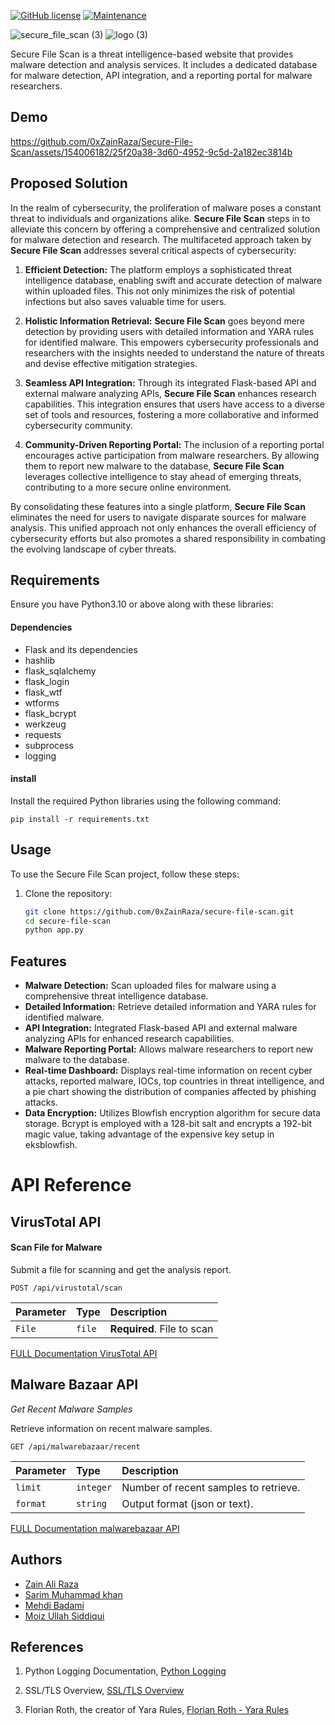 [![GitHub license](https://img.shields.io/github/license/creecros/simple_logo_gen.svg)](https://github.com/0xZainRaza/Secure-File-Scan/blob/main/LICENSE)
[![Maintenance](https://img.shields.io/badge/Maintained%3F-yes-green.svg)](https://github.com/0xZainRaza/Secure-File-Scan/graphs/contributors)



![secure_file_scan (3)](https://github.com/0xZainRaza/Secure-File-Scan/assets/98187755/8604fa41-14a0-4004-8f08-e0d18ee4af79)
![logo (3)](https://github.com/0xZainRaza/Secure-File-Scan/assets/98187755/dfbbd887-9b58-4b47-994a-887b90c82c25)







Secure File Scan is a threat intelligence-based website that provides malware detection and analysis services. It includes a dedicated database for malware detection, API integration, and a reporting portal for malware researchers.




## Demo




https://github.com/0xZainRaza/Secure-File-Scan/assets/154006182/25f20a38-3d60-4952-9c5d-2a182ec3814b














## Proposed Solution

In the realm of cybersecurity, the proliferation of malware poses a constant threat to individuals and organizations alike. **Secure File Scan** steps in to alleviate this concern by offering a comprehensive and centralized solution for malware detection and research. The multifaceted approach taken by **Secure File Scan** addresses several critical aspects of cybersecurity:

1. **Efficient Detection:** The platform employs a sophisticated threat intelligence database, enabling swift and accurate detection of malware within uploaded files. This not only minimizes the risk of potential infections but also saves valuable time for users.

2. **Holistic Information Retrieval:** **Secure File Scan** goes beyond mere detection by providing users with detailed information and YARA rules for identified malware. This empowers cybersecurity professionals and researchers with the insights needed to understand the nature of threats and devise effective mitigation strategies.

3. **Seamless API Integration:** Through its integrated Flask-based API and external malware analyzing APIs, **Secure File Scan** enhances research capabilities. This integration ensures that users have access to a diverse set of tools and resources, fostering a more collaborative and informed cybersecurity community.

4. **Community-Driven Reporting Portal:** The inclusion of a reporting portal encourages active participation from malware researchers. By allowing them to report new malware to the database, **Secure File Scan** leverages collective intelligence to stay ahead of emerging threats, contributing to a more secure online environment.

By consolidating these features into a single platform, **Secure File Scan** eliminates the need for users to navigate disparate sources for malware analysis. This unified approach not only enhances the overall efficiency of cybersecurity efforts but also promotes a shared responsibility in combating the evolving landscape of cyber threats.

## Requirements

Ensure you have Python3.10 or above along with these libraries:

#### Dependencies

- Flask and its dependencies
- hashlib
- flask_sqlalchemy
- flask_login
- flask_wtf
- wtforms
- flask_bcrypt
- werkzeug
- requests
- subprocess
- logging

#### install

Install the required Python libraries using the following command:

    pip install -r requirements.txt



## Usage

To use the Secure File Scan project, follow these steps:

1. Clone the repository:

   ```bash
   git clone https://github.com/0xZainRaza/secure-file-scan.git
   cd secure-file-scan
   python app.py

## Features

- **Malware Detection:** Scan uploaded files for malware using a comprehensive threat intelligence database.
- **Detailed Information:** Retrieve detailed information and YARA rules for identified malware.
- **API Integration:** Integrated Flask-based API and external malware analyzing APIs for enhanced research capabilities.
- **Malware Reporting Portal:** Allows malware researchers to report new malware to the database.
- **Real-time Dashboard:** Displays real-time information on recent cyber attacks, reported malware, IOCs, top countries in threat intelligence, and a pie chart showing the distribution of companies affected by phishing attacks.
- **Data Encryption:** Utilizes Blowfish encryption algorithm for secure data storage. Bcrypt is employed with a 128-bit salt and encrypts a 192-bit magic value, taking advantage of the expensive key setup in eksblowfish.


# API Reference

## VirusTotal API

#### Scan File for Malware

Submit a file for scanning and get the analysis report.

```http
POST /api/virustotal/scan
```

| Parameter | Type     | Description                |
| :-------- | :------- | :------------------------- |
| `File` | `file` | **Required**.  File to scan |

[FULL Documentation VirusTotal API](https://docs.virustotal.com/reference/post_files)


## Malware Bazaar API

*Get Recent Malware Samples*

Retrieve information on recent malware samples.

```
GET /api/malwarebazaar/recent
```
| Parameter | Type     | Description                |
| :-------- | :------- | :------------------------- |
| `limit` | `integer` |   Number of recent samples to retrieve. |
| `format` | `string` |   Output format (json or text). |


[FULL Documentation malwarebazaar API](https://bazaar.abuse.ch/api/)

## Authors
- [Zain Ali Raza](https://www.linkedin.com/in/zain-ali-raza-7372b1219/)
- [Sarim Muhammad khan](https://www.linkedin.com/in/sarim-mohammed-khan-65bb921a3/)
- [Mehdi Badami](https://www.linkedin.com/in/mehdi-badami-bb1509258/)
- [Moiz Ullah Siddiqui](https://www.linkedin.com/in/moiz-sid/)


## References

1. Python Logging Documentation,
   [Python Logging](https://docs.python.org/3/library/logging.html)

2. SSL/TLS Overview,
   [SSL/TLS Overview](www.example.com/ssl-tls-overview)

3. Florian Roth, the creator of Yara Rules,
   [Florian Roth - Yara Rules](https://github.com/Neo23x0)
